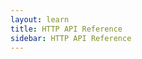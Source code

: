 ```yaml
---
layout: learn
title: HTTP API Reference
sidebar: HTTP API Reference
---
```


<link rel="stylesheet" href="./swagger-ui/swagger-ui.css" />
<link rel="stylesheet" href="./swagger-ui/swagger-ui-dark.css" />
<style>
.swagger-ui .topbar {
  display: none;
}
.swagger-ui .info .title {
  border: none;
}
.swagger-ui .info {
  margin: 0;
}
.swagger-ui .info .link {
  display: none;
}
.swagger-ui .scheme-container {
  background: inherit;
  box-shadow: none;
}
</style>

<div id="swagger-ui"></div>
<script src="./swagger-ui/swagger-ui-bundle.js" crossorigin></script>
<script src="./swagger-ui/swagger-ui-standalone-preset.js" crossorigin></script>
<script>
  window.onload = () => {
    window.ui = SwaggerUIBundle({
      url: './swagger-ui/pactus.swagger.json',
      dom_id: '#swagger-ui',
      presets: [
        SwaggerUIBundle.presets.apis,
        SwaggerUIStandalonePreset
      ],
      layout: "StandaloneLayout",
    });
  };
</script>
